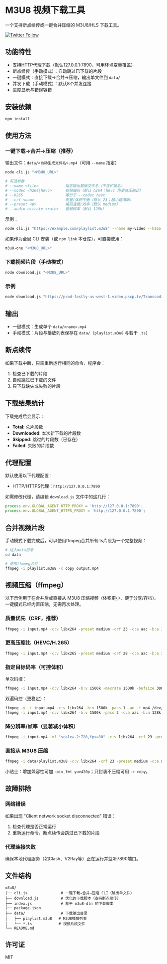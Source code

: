 # M3U8 视频下载工具

一个支持断点续传或一键合并压缩的 M3U8/HLS 下载工具。

[![Twitter Follow](https://img.shields.io/twitter/follow/thejoven_com?style=social)](https://x.com/thejoven_com)

## 功能特性

- 支持HTTP代理下载（默认127.0.0.1:7890，可用环境变量覆盖）
- 断点续传（手动模式）：自动跳过已下载的片段
- 一键模式：直接下载→合并→压缩，输出单文件到 `data/`
- 并发下载（手动模式）：默认8个并发连接
- 进度显示与错误容错

## 安装依赖

```bash
npm install
```

## 使用方法

### 一键下载→合并→压缩（推荐）

输出文件：`data/<自动生成文件名>.mp4`（可用 `--name` 指定）

```bash
node cli.js "<M3U8_URL>"

# 可选参数
# --name <file>            指定输出基础文件名（不含扩展名）
# --codec <h264|hevc>      视频编码（默认 h264；hevc 为更高压缩比）
# --h265                   等价于 --codec hevc
# --crf <num>              质量/体积平衡（默认 23；越小越清晰）
# --preset <p>             编码速度/效率（默认 medium）
# --audio-bitrate <rate>   音频码率（默认 128k）
```

示例：

```bash
node cli.js "https://example.com/playlist.m3u8" --name my-video --h265 --crf 26 --preset slow
```

如果作为全局 CLI 安装（或 `npm link` 本仓库），可直接使用：

```bash
m3u8-one "<M3U8_URL>"
```

### 下载视频片段（手动模式）

```bash
node download.js "<M3U8_URL>"
```

### 示例

```bash
node download.js "https://prod-fastly-us-west-1.video.pscp.tv/Transcoding/v1/hls/o6U3UX5qItJ7V-Jmh9HGBb7uuyNgUHZnemnmw-l24VrxJ2Q5ytrb9q_39wwQVGPdsAGqDXXdy85iKfpfGbvybA/transcode/us-west-1/periscope-replay-direct-prod-us-west-1-public/eyJhbGciOiJIUzI1NiIsInR5cCI6IkpXVCIsInZlcnNpb24iOiIyIn0.eyJFbmNvZGVyU2V0dGluZyI6ImVuY29kZXJfc2V0dGluZ18xMDgwcDYwXzEwIiwiSGVpZ2h0IjoxMDgwLCJIaWdoRnJhbWVSYXRlIjp0cnVlLCJLYnBzIjo4MDAwLCJXaWR0aCI6MTkyMH0.OBq8EsoF4c8ydlmfZFxJzACPHYFjmjUaSER2wvsfHso/playlist_16685069917841765633.m3u8?type=replay"
```

## 输出

- 一键模式：生成单个 `data/<name>.mp4`
- 手动模式：片段与播放列表保存在 `data/`（`playlist.m3u8` 与若干 `.ts`）

## 断点续传

如果下载中断，只需重新运行相同的命令，程序会：
1. 检查已下载的片段
2. 自动跳过已下载的文件
3. 只下载缺失或失败的片段

## 下载结果统计

下载完成后会显示：
- **Total**: 总片段数
- **Downloaded**: 本次新下载的片段数
- **Skipped**: 跳过的片段数（已存在）
- **Failed**: 失败的片段数

## 代理配置

默认使用以下代理配置：
- HTTP/HTTPS代理：`http://127.0.0.1:7890`

如需修改代理，请编辑 `download.js` 文件中的这几行：

```javascript
process.env.GLOBAL_AGENT_HTTP_PROXY = 'http://127.0.0.1:7890';
process.env.GLOBAL_AGENT_HTTPS_PROXY = 'http://127.0.0.1:7890';
```

## 合并视频片段

手动模式下载完成后，可以使用ffmpeg合并所有.ts片段为一个完整视频：

```bash
# 进入data目录
cd data

# 使用ffmpeg合并
ffmpeg -i playlist.m3u8 -c copy output.mp4
```

## 视频压缩（ffmpeg）

以下示例用于在合并后或直接从 M3U8 压缩视频（体积更小、便于分享/存档）。一键模式已经内置压缩，无需再次处理。

### 质量优先（CRF，推荐）

```bash
ffmpeg -i input.mp4 -c:v libx264 -preset medium -crf 23 -c:a aac -b:a 128k -movflags +faststart output.mp4
```

### 更高压缩比（HEVC/H.265）

```bash
ffmpeg -i input.mp4 -c:v libx265 -preset medium -crf 28 -c:a aac -b:a 128k output-hevc.mp4
```

### 指定目标码率（可控体积）

单次码控：

```bash
ffmpeg -i input.mp4 -c:v libx264 -b:v 1500k -maxrate 1500k -bufsize 3000k -c:a aac -b:a 128k output-1500k.mp4
```

双遍码控（更稳定）：

```bash
ffmpeg -y -i input.mp4 -c:v libx264 -b:v 1500k -pass 1 -an -f mp4 /dev/null
ffmpeg -i input.mp4 -c:v libx264 -b:v 1500k -pass 2 -c:a aac -b:a 128k -movflags +faststart output-2pass.mp4
```

### 降分辨率/帧率（显著减小体积）

```bash
ffmpeg -i input.mp4 -vf "scale=-2:720,fps=30" -c:v libx264 -crf 23 -preset medium -c:a aac -b:a 128k output-720p.mp4
```

### 直接从 M3U8 压缩

```bash
ffmpeg -i data/playlist.m3u8 -c:v libx264 -crf 23 -preset medium -c:a aac -b:a 128k output.mp4
```

小贴士：增加兼容性可加 `-pix_fmt yuv420p`；只封装不压缩可用 `-c copy`。

## 故障排除

### 网络错误

如果出现 "Client network socket disconnected" 错误：
1. 检查代理是否正常运行
2. 重新运行命令，断点续传会跳过已下载的片段

### 代理连接失败

确保本地代理服务（如Clash、V2Ray等）正在运行并监听7890端口。

## 文件结构

```
m3u8/
├── cli.js               # 一键下载→合并→压缩 CLI（输出单文件）
├── download.js          # 优化的下载脚本（支持断点续传）
├── index.js             # 基于 m3u8-dln 的下载脚本
├── package.json
├── data/                # 下载输出目录
│   ├── playlist.m3u8   # M3U8播放列表
│   └── *.ts            # 视频片段文件
└── README.md
```

## 许可证

MIT

